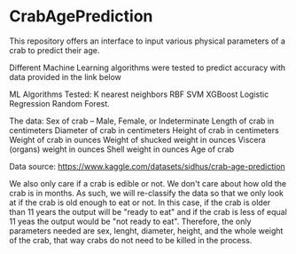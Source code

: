 # CrabAgePrediction
This repository offers an interface to input various physical parameters of a crab to predict their age.



Different Machine Learning algorithms were tested to predict accuracy with data provided in the link below

ML Algorithms Tested:
K nearest neighbors 
RBF SVM
XGBoost
Logistic Regression
Random Forest.

The data:
Sex of crab – Male, Female, or Indeterminate
Length of crab in centimeters
Diameter of crab in centimeters
Height of crab in centimeters
Weight of crab in ounces
Weight of shucked weight in ounces
Viscera (organs) weight in ounces
Shell weight in ounces
Age of crab

Data source: https://www.kaggle.com/datasets/sidhus/crab-age-prediction

We also only care if a crab is edible or not. We don't care about how old the crab is in months. As such, we will re-classify the data so that we only look at if the crab is old enough to eat or not. In this case, if the crab is older than 11 years the output will be "ready to eat" and if the crab is less of equal 11 yeas the output would be "not ready to eat". Therefore, the only parameters needed are sex, lenght, diameter, height, and the whole weight of the crab, that way crabs do not need to be killed in the process. 
